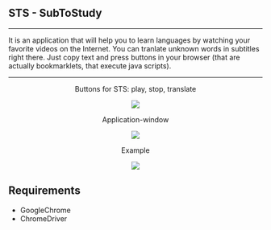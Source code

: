 ## STS - SubToStudy
***
It is an application that will help you to learn languages by watching your favorite videos on the Internet. You can tranlate unknown words in subtitles right there. Just copy text and press buttons in your browser (that are actually bookmarklets, that execute java scripts). 
***

<p align="center">
Buttons for STS: play, stop, translate
</p>
<p align="center">
  <img src="https://user-images.githubusercontent.com/78693495/178933254-e0c4cf01-c743-4203-bc51-065755a8960d.png">
 
</p>

<p align="center">
Application-window

</p>
<p align="center">
  <img src="https://user-images.githubusercontent.com/78693495/178932554-b7a022a1-1776-48da-9a19-3c9a8c1bb414.png">
</p>
<p align="center">
Example

</p>
</p>
<p align="center">

  <img src="https://user-images.githubusercontent.com/78693495/178943075-b5923776-87a9-4c97-a919-08ba54d3ec5b.png">
</p>

## Requirements
- GoogleChrome
- ChromeDriver 


